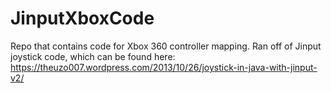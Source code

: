 # JinputXboxCode
Repo that contains code for Xbox 360 controller mapping. Ran off of Jinput joystick code, which can be found here: https://theuzo007.wordpress.com/2013/10/26/joystick-in-java-with-jinput-v2/
